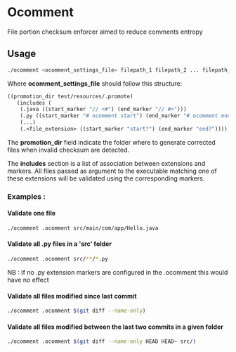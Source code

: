# Ocomment
File portion checksum enforcer aimed to reduce comments entropy

## Usage

```bash
./ocomment <ocomment_settings_file> filepath_1 filepath_2 ... filepath_n
```

Where **ocomment_settings_file** should follow this structure:

```clojure
((promotion_dir test/resources/.promote)
   (includes (
    (.java ((start_marker "// <#") (end_marker "// #>")))
    (.py ((start_marker "# ocomment start") (end_marker "# ocomment end")))
    (...)
    (.<file_extension> ((start_marker "start?") (end_marker "end?"))))))
```

The **promotion_dir** field indicate the folder where to generate corrected files when invalid checksum are detected.

The **includes** section is a list of association between extensions and markers. All files passed as argument to the executable matching one of these extensions will be validated using the corresponding markers.

### Examples :

#### Validate one file

```bash
./ocomment .ocomment src/main/com/app/Hello.java
```

#### Validate all .py files in a 'src' folder

```bash
./ocomment .ocomment src/**/*.py
```

NB : If no .py extension markers are configured in the .ocomment this would have no effect

#### Validate all files modified since last commit

```bash
./ocomment .ocomment $(git diff --name-only)
```

#### Validate all files modified between the last two commits in a given folder

```bash
./ocomment .ocomment $(git diff --name-only HEAD HEAD~ src/)
```
